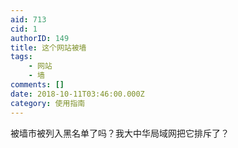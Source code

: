 ```yaml
---
aid: 713
cid: 1
authorID: 149
title: 这个网站被墙
tags:
    - 网站
    - 墙
comments: []
date: 2018-10-11T03:46:00.000Z
category: 使用指南
---
```


被墙市被列入黑名单了吗？我大中华局域网把它排斥了？
